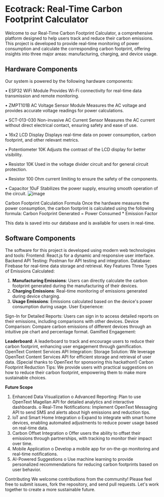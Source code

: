 # Ecotrack: Real-Time Carbon Footprint Calculator #
Welcome to our Real-Time Carbon Footprint Calculator, a comprehensive platform designed to help users track and reduce their carbon emissions. This project is developed to provide real-time monitoring of power consumption and calculate the corresponding carbon footprint, offering insights into three major areas: manufacturing, charging, and device usage.

## Hardware Components ##
Our system is powered by the following hardware components:

•	ESP32 WiFi Module 
Provides Wi-Fi connectivity for real-time data transmission and remote monitoring.

•	ZMPT101B AC Voltage Sensor Module 
Measures the AC voltage and provides accurate voltage readings for power calculations.

•	SCT-013-030 Non-invasive AC Current Sensor 
Measures the AC current without direct electrical contact, ensuring safety and ease of use.

•	16x2 LCD Display 
Displays real-time data on power consumption, carbon footprint, and other relevant metrics.

•	Potentiometer 10K 
Adjusts the contrast of the LCD display for better visibility.

•	Resistor 10K
Used in the voltage divider circuit and for general circuit protection.

•	Resistor 100 Ohm 
current limiting to ensure the safety of the components.

•	Capacitor 10uF 
Stabilizes the power supply, ensuring smooth operation of the circuit.
![image](https://github.com/user-attachments/assets/8333eb81-3b07-486a-9432-db628da2605f)

 
Carbon Footprint Calculation Formula
Once the hardware measures the power consumption, the carbon footprint is calculated using the following formula:
Carbon Footprint Generated = Power Consumed * Emission Factor

This data is saved into our database and is available for users in real-time.
## Software Components ##
The software for this project is developed using modern web technologies and tools:
Frontend: React.js for a dynamic and responsive user interface.
Backend API Testing: Postman for API testing and integration.
Database: Firebase for real-time data storage and retrieval.
Key Features
Three Types of Emissions Calculated:
1.	**Manufacturing Emissions**: Users can directly calculate the carbon footprint generated during the manufacturing of their devices.
2.	**Charging Emissions**: Real-time monitoring of emissions generated during device charging.
3.	**Usage Emissions**: Emissions calculated based on the device's power consumption during usage.
User Experience:

Sign-In for Detailed Reports: Users can sign in to access detailed reports on their emissions, including comparisons with other devices.
Device Comparison: Compare carbon emissions of different devices through an intuitive pie chart and percentage format.
Gamified Engagement:

**Leaderboard**: A leaderboard to track and encourage users to reduce their carbon footprint, enhancing user engagement through gamification.
OpenText Content Services API Integration:
Storage Solution: We leverage OpenText Content Services API for efficient storage and retrieval of user data. (Special thanks to OpenText for sponsoring this hackathon!)
Carbon Footprint Reduction Tips:
We provide users with practical suggestions on how to reduce their carbon footprint, empowering them to make more sustainable choices.

**Future Scope**
1.	Enhanced Data Visualization
o	Advanced Reporting: Plan to use OpenText Magellan API for detailed analytics and interactive dashboards.
o	Real-Time Notifications: Implement OpenText Messaging API to send SMS and alerts about high emissions and reduction tips.
2.	IoT and Smart Home Integration
o	Expand to integrate with smart home devices, enabling automated adjustments to reduce power usage based on real-time data.
3.	Carbon Offset Integration
o	Offer users the ability to offset their emissions through partnerships, with tracking to monitor their impact over time.
4.	Mobile Application
o	Develop a mobile app for on-the-go monitoring and real-time notifications.
5.	AI-Powered Suggestions
o	Use machine learning to provide personalized recommendations for reducing carbon footprints based on user behavior.

Contributing
We welcome contributions from the community! Please feel free to submit issues, fork the repository, and send pull requests. Let's work together to create a more sustainable future.



